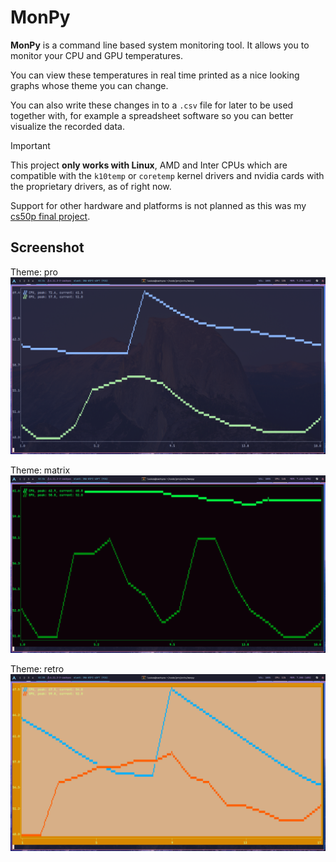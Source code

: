 # MonPy
**MonPy** is a command line based system monitoring tool. It allows you to
monitor your CPU and GPU temperatures.

You can view these temperatures in real time printed as a nice looking graphs
whose theme you can change. 

You can also write these changes in to a `.csv` file for later to be used
together with, for example a spreadsheet software so you can better visualize
the recorded data.

> [!IMPORTANT]
> This project **only works with Linux**, AMD and Inter CPUs which are compatible
> with the `k10temp` or `coretemp` kernel drivers and nvidia cards with the proprietary
> drivers, as of right now.

Support for other hardware and platforms is not planned as this was my [cs50p final project](https://cs50.harvard.edu/python/2022/project/).

## Screenshot
Theme: pro
![Monitoring with the pro theme](./asssets/preview_1.png) 

Theme: matrix
![Monitoring with the matrix theme](./asssets/preview_2.png) 

Theme: retro
![Monitoring with the retro theme](./asssets/preview_3.png) 
